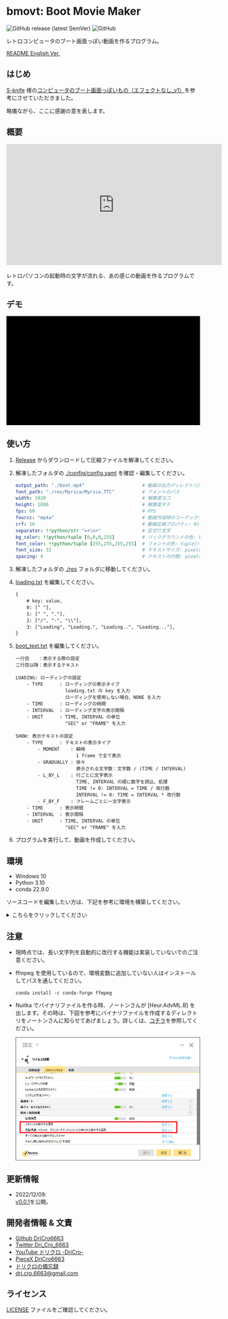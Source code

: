 # bmovt: Boot Movie Maker

![GitHub release (latest SemVer)](https://img.shields.io/github/v/release/DriCro6663/bmovt)
![GitHub](https://img.shields.io/github/license/DriCro6663/bmovt)

レトロコンピュータのブート画面っぽい動画を作るプログラム。

[README English Ver.](README-EN.md)

## はじめ

[S-knife](https://commons.nicovideo.jp/users/1746455) 様の[コンピュータのブート画面っぽいもの（エフェクトなし_v1）](https://commons.nicovideo.jp/material/nc117696)を参考にさせていただきました。

略儀ながら、ここに感謝の意を表します。

## 概要

<iframe width="560" height="315" src="https://www.youtube.com/embed/lhHvjWNb8AA" title="YouTube video player" frameborder="0" allow="accelerometer; autoplay; clipboard-write; encrypted-media; gyroscope; picture-in-picture" allowfullscreen></iframe>

レトロパソコンの起動時の文字が流れる、あの感じの動画を作るプログラムです。

## デモ

![bmovt_demo](./tests/boot_sample-min.gif)

## 使い方

1. [Release](https://github.com/DriCro6663/bmovt/releases) からダウンロードして圧縮ファイルを解凍してください。
2. 解凍したフォルダの [./config/config.yaml](./config/config.yaml) を確認・編集してください。

    ```yaml:config.yaml
    output_path: "./boot.mp4"                     # 動画の出力ディレクトリ/動画名.mp4
    font_path: "./res/Myrica/Myrica.TTC"          # フォントのパス
    width: 1920                                   # 解像度ヨコ
    height: 1080                                  # 解像度タテ
    fps: 60                                       # FPS
    fourcc: "mp4a"                                # 動画作成時のコーデック: ../tests/fourcc_tag-mp4.txt を参照
    crf: 16                                       # 動画圧縮プロパティ: 0(品質：良, サイズ：大) < crf < 64(品質：悪, サイズ：小)
    separator: !!python/str "=+\n+"               # 区切り文字
    bg_color: !!python/tuple [0,0,0,255]          # バックグラウンドの色: tuple(r, g, b, a)
    font_color: !!python/tuple [255,255,255,255]  # フォントの色: tuple(r, g, b, a)
    font_size: 32                                 # テキストサイズ: pixels: https://www.linesmix.com/fonts.html
    spacing: 4                                    # テキストの行間: pixels
    ```

3. 解凍したフォルダの [./res](./res) フォルダに移動してください。
4. [loading.txt](./res/loading_text.txt) を編集してください。

    ```python:loading.txt
    {
        # key: value, 
        0: [" "], 
        1: [" ", "."],
        2: ["/", "-", "\\"], 
        3: ["Loading", "Loading.", "Loading..", "Loading..."],
    }
    ```

5. [boot_text.txt](./res/boot_text.txt) を編集してください。

    ```txt:boot_text
    一行目　　：表示する際の設定
    二行目以降：表示するテキスト
    
    LOADING: ローディングの設定
        - TYPE      : ローディングの表示タイプ
                      loading.txt の key を入力
                      ローディングを使用しない場合、NONE を入力
        - TIME      : ローディングの時間
        - INTERVAL  : ローディング文字の表示間隔
        - UNIT      : TIME, INTERVAL の単位
                      "SEC" or "FRAME" を入力
    
    SHOW: 表示テキストの設定
        - TYPE      : テキストの表示タイプ
            - MOMENT    : 瞬時
                          1 frame で全て表示
            - GRADUALLY : 徐々
                          表示される文字数：文字数 / (TIME / INTERVAL)
            - L_BY_L    : 行ごとに文字表示
                          TIME, INTERVAL の順に数字を読込、処理
                          TIME != 0: INTERVAL = TIME / 改行数 
                          INTERVAL != 0: TIME = INTERVAL * 改行数
            - F_BY_F    : フレームごとに一文字表示
        - TIME      : 表示時間
        - INTERVAL  : 表示間隔
        - UNIT      : TIME, INTERVAL の単位
                      "SEC" or "FRAME" を入力
    ```

6. プログラムを実行して、動画を作成してください。

## 環境

* Windows 10
* Python 3.10
* conda 22.9.0

ソースコードを編集したい方は、下記を参考に環境を構築してください。

<details>
<summary>こちらをクリックしてください</summary>

### 仮想環境構築

```bash:Anaconda_Ver.
conda create -n bmovt --file bmovt.yaml
```

プロキシ設定が必要な方は、下記を参考に設定してください。

```bash:Proxy
# windows
# if you need to use proxy, please set proxy setting.
set HTTP_PROXY=http://<userid>:<password>@<server-address>:<port>
set HTTPS_PROXY=http://<userid>:<password>@<server-address>:<port>

# example
set HTTP_PROXY=http://proxy.example.com:8080
set HTTPS_PROXY=http://proxy.example.com:8080

# check proxy
echo %HTTP_PROXY%
echo %HTTPS_PROXY%
```

### 実行

```bash
python -m bmovt
```

### py -> exe

Nuitka で実行ファイルを作ると、クッソ時間が掛かります。（2 ~ 3 時間）

また、Nuitka は GCC[MinGW64] がないと C:\Users\UserName\AppData にインストールするか聞いてきますので [YES] を選択してください。

```bash:Nuitka
conda install -c conda-forge nuitka zstandard ordered-set -y

nuitka --mingw64 --follow-imports --onefile bmovt

$ nuitka3 --help
    --mingw64           : mingw64 でコンパイル, default: MSVC
    --follow-imports    : 必要なモジュールをバイナリファイルに含める
    --onefile           : バイナリファイルを１つにまとめる
```

```bash:Pyinstaller
conda install -c conda-forge pyinstaller -y

pyinstaller ./bmovt/__main__.py --name "bmovt" --icon ".res/bmovt.ico" --onefile --clean

# --- or ---

pyinstaller bmovt.spec --clean

$ pyinstaller --help
    --name          : exe ファイル名の指定
    --onefile       : exe ファイルを１つにまとめる
    --noconsole     : exe 実行時にコンソールの表示を抑制
    --debug all     : デバッグ出力
    --clean         : キャッシュを削除
    --icon          : アイコンファイルのパスを指定
```

</details>

## 注意

* 現時点では、長い文字列を自動的に改行する機能は実装していないでのご注意ください。
* ffmpeg を使用しているので、環境変数に追加していない人はインストールしてパスを通してください。

    ```bash:ffmpeg
    conda install -c conda-forge ffmpeg
    ```

* Nuitka でバイナリファイルを作る時、ノートンさんが [Heur.AdvML.B] を出します。その時は、下図を参考にバイナリファイルを作成するディレクトリをノートンさんに知らせてあげましょう。詳しくは、[コチラ](https://www.wareko.jp/blog/nortons-false-detection-heur-advml-b-was-detected-by-automatic-protection-no-action-required)を参照してください。

    ![norton](./tests/norton.png)

## 更新情報

* 2022/12/09:<br>[v0.0.1](https://github.com/DriCro6663/bmovt/releases/tag/v0.0.1)を公開。

## 開発者情報 & 文責

* [Github DriCro6663](https://github.com/DriCro6663)
* [Twitter Dri_Cro_6663](https://twitter.com/Dri_Cro_6663)
* [YouTube ドリクロ -DriCro-](https://www.youtube.com/channel/UCyWgav9wdiPVjYphB7jrWCQ)
* [PieceX DriCro6663](https://www.piecex.com/users/profile/DriCro6663)
* [ドリクロの備忘録](https://dri-cro-6663.jp/)
* dri.cro.6663@gmail.com

## ライセンス

[LICENSE](.LICENSE) ファイルをご確認してください。

